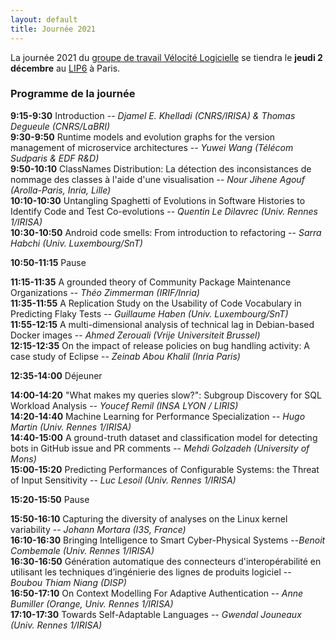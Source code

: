 ```yaml
---
layout: default
title: Journée 2021
---
```


La journée 2021 du [groupe de travail Vélocité Logicielle](https://gdr-gpl.cnrs.fr/Groupes/VL) se tiendra le **jeudi 2 décembre** au [LIP6](https://www.lip6.fr) à Paris.

### Programme de la journée

**9:15-9:30** Introduction -- *Djamel E. Khelladi (CNRS/IRISA) &amp; Thomas Degueule (CNRS/LaBRI)*\
**9:30-9:50** Runtime models and evolution graphs for the version management of microservice architectures -- *Yuwei Wang (Télécom Sudparis & EDF R&D)*\
**9:50-10:10** ClassNames Distribution: La détection des inconsistances de nommage des classes à l'aide d'une visualisation -- *Nour Jihene Agouf (Arolla-Paris, Inria, Lille)*\
**10:10-10:30** Untangling Spaghetti of Evolutions in Software Histories to Identify Code and Test Co-evolutions -- *Quentin Le Dilavrec (Univ. Rennes 1/IRISA)*\
**10:30-10:50** Android code smells: From introduction to refactoring -- *Sarra Habchi (Univ. Luxembourg/SnT)*

**10:50-11:15** Pause

**11:15-11:35** A grounded theory of Community Package Maintenance Organizations -- *Théo Zimmerman (IRIF/Inria)*\
**11:35-11:55** A Replication Study on the Usability of Code Vocabulary in Predicting Flaky Tests -- *Guillaume Haben (Univ. Luxembourg/SnT)*\
**11:55-12:15** A multi-dimensional analysis of technical lag in Debian-based Docker images -- *Ahmed Zerouali (Vrije Universiteit Brussel)*\
**12:15-12:35** On the impact of release policies on bug handling activity: A case study of Eclipse -- *Zeinab Abou Khalil (Inria Paris)*

**12:35-14:00** Déjeuner

**14:00-14:20** "What makes my queries slow?": Subgroup Discovery for SQL Workload Analysis -- *Youcef Remil (INSA LYON / LIRIS)*\
**14:20-14:40** Machine Learning for Performance Specialization -- *Hugo Martin (Univ. Rennes 1/IRISA)*\
**14:40-15:00** A ground-truth dataset and classification model for detecting bots in GitHub issue and PR comments -- *Mehdi Golzadeh (University of Mons)*\
**15:00-15:20** Predicting Performances of Configurable Systems: the Threat of Input Sensitivity -- *Luc Lesoil (Univ. Rennes 1/IRISA)*

**15:20-15:50** Pause

**15:50-16:10** Capturing the diversity of analyses on the Linux kernel variability -- *Johann Mortara (I3S, France)*\
**16:10-16:30** Bringing Intelligence to Smart Cyber-Physical Systems --*Benoit Combemale (Univ. Rennes 1/IRISA)*\
**16:30-16:50** Génération automatique des connecteurs d'interopérabilité en utilisant les techniques d’ingénierie des lignes de produits logiciel -- *Boubou Thiam Niang (DISP)*\
**16:50-17:10** On Context Modelling For Adaptive Authentication -- *Anne Bumiller (Orange, Univ. Rennes 1/IRISA)*\
**17:10-17:30** Towards Self-Adaptable Languages -- *Gwendal Jouneaux (Univ. Rennes 1/IRISA)*
